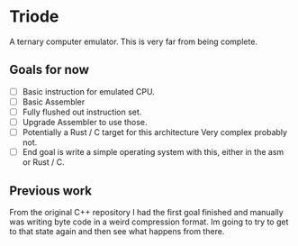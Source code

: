 # Triode
A ternary computer emulator. This is very far from being complete.

## Goals for now
- [ ] Basic instruction for emulated CPU.
- [ ] Basic Assembler
- [ ] Fully flushed out instruction set.
- [ ] Upgrade Assembler to use those.
- [ ] Potentially a Rust / C target for this architecture Very complex probably not.
- [ ] End goal is write a simple operating system with this, either in the asm or Rust / C.

## Previous work
From the original C++ repository I had the first goal finished and manually was writing byte code in a weird compression format.
Im going to try to get to that state again and then see what happens from there.
